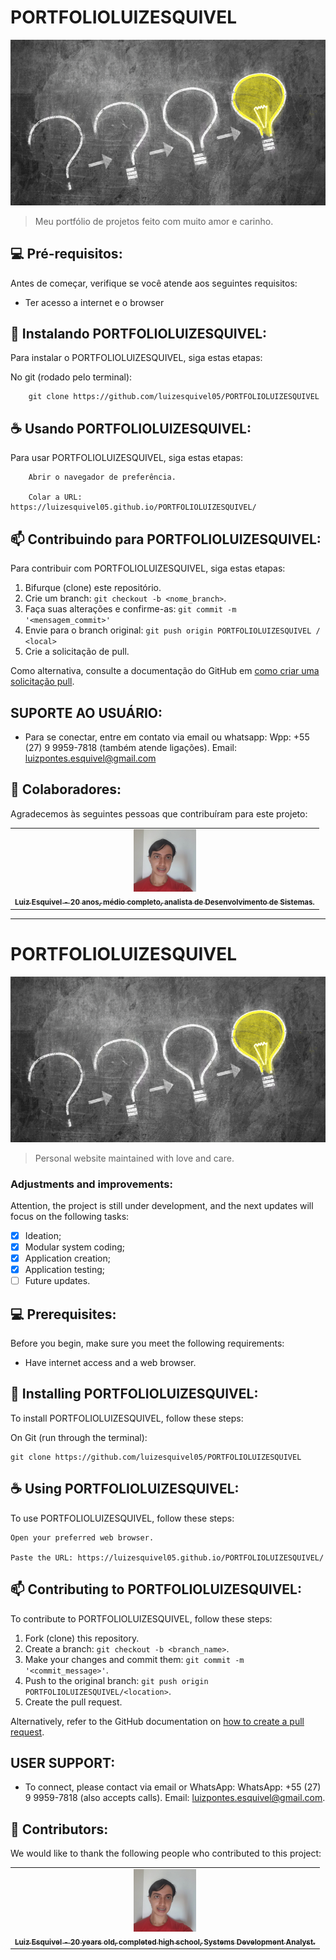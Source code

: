 # PORTFOLIOLUIZESQUIVEL

<img src="img\ideias.png" alt="exemplo imagem">

> Meu portfólio de projetos feito com muito amor e carinho.

## 💻 Pré-requisitos:

Antes de começar, verifique se você atende aos seguintes requisitos:
* Ter acesso a internet e o browser

## 🚀 Instalando PORTFOLIOLUIZESQUIVEL:

Para instalar o PORTFOLIOLUIZESQUIVEL, siga estas etapas:

No git (rodado pelo terminal):
```
    git clone https://github.com/luizesquivel05/PORTFOLIOLUIZESQUIVEL
```

## ☕ Usando PORTFOLIOLUIZESQUIVEL:

Para usar PORTFOLIOLUIZESQUIVEL, siga estas etapas:

```
    Abrir o navegador de preferência.

    Colar a URL: https://luizesquivel05.github.io/PORTFOLIOLUIZESQUIVEL/
```

## 📫 Contribuindo para PORTFOLIOLUIZESQUIVEL:
Para contribuir com PORTFOLIOLUIZESQUIVEL, siga estas etapas:

1. Bifurque (clone) este repositório.
2. Crie um branch: `git checkout -b <nome_branch>`.
3. Faça suas alterações e confirme-as: `git commit -m '<mensagem_commit>'`
4. Envie para o branch original: `git push origin PORTFOLIOLUIZESQUIVEL / <local>`
5. Crie a solicitação de pull.

Como alternativa, consulte a documentação do GitHub em [como criar uma solicitação pull](https://help.github.com/en/github/collaborating-with-issues-and-pull-requests/creating-a-pull-request).

## SUPORTE AO USUÁRIO:
- Para se conectar, entre em contato via email ou whatsapp:
    Wpp: +55 (27) 9 9959-7818 (também atende ligações).
    Email: luizpontes.esquivel@gmail.com 

## 🤝 Colaboradores:

Agradecemos às seguintes pessoas que contribuíram para este projeto:

<table>
  <tr>
    <td align="center">
      <a href="https://www.linkedin.com/in/luizesquivel/">
        <img src="img/luiz.png" width="100px;" alt="Foto de Luiz Esquivel"/><br>
        <sub>
          <b>Luiz Esquivel - 20 anos, médio completo, analista de Desenvolvimento de Sistemas.</b>
        </sub>
      </a>
    </td>
  </tr>
</table>

--------------------------------------------------------------------------------------------------------

# PORTFOLIOLUIZESQUIVEL

<img src="./img/ideias.png" alt="example image">

> Personal website maintained with love and care.

### Adjustments and improvements:

Attention, the project is still under development, and the next updates will focus on the following tasks:

- [x] Ideation;
- [x] Modular system coding;
- [x] Application creation;
- [x] Application testing;
- [ ] Future updates.

## 💻 Prerequisites:

Before you begin, make sure you meet the following requirements:
* Have internet access and a web browser.

## 🚀 Installing PORTFOLIOLUIZESQUIVEL:

To install PORTFOLIOLUIZESQUIVEL, follow these steps:

On Git (run through the terminal):
```
git clone https://github.com/luizesquivel05/PORTFOLIOLUIZESQUIVEL
```

## ☕ Using PORTFOLIOLUIZESQUIVEL:

To use PORTFOLIOLUIZESQUIVEL, follow these steps:

```
Open your preferred web browser.

Paste the URL: https://luizesquivel05.github.io/PORTFOLIOLUIZESQUIVEL/
```

## 📫 Contributing to PORTFOLIOLUIZESQUIVEL:
To contribute to PORTFOLIOLUIZESQUIVEL, follow these steps:

1. Fork (clone) this repository.
2. Create a branch: `git checkout -b <branch_name>`.
3. Make your changes and commit them: `git commit -m '<commit_message>'`.
4. Push to the original branch: `git push origin PORTFOLIOLUIZESQUIVEL/<location>`.
5. Create the pull request.

Alternatively, refer to the GitHub documentation on [how to create a pull request](https://help.github.com/en/github/collaborating-with-issues-and-pull-requests/creating-a-pull-request).

## USER SUPPORT:
- To connect, please contact via email or WhatsApp:
    WhatsApp: +55 (27) 9 9959-7818 (also accepts calls).
    Email: luizpontes.esquivel@gmail.com.

## 🤝 Contributors:

We would like to thank the following people who contributed to this project:

<table>
  <tr>
    <td align="center">
      <a href="https://www.linkedin.com/in/luizesquivel/">
        <img src="img/luiz.png" width="100px;" alt="Luiz Esquivel's Photo"/><br>
        <sub>
          <b>Luiz Esquivel - 20 years old, completed high school, Systems Development Analyst.</b>
        </sub>
      </a>
    </td>
  </tr>
</table>